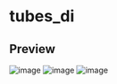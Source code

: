 # tubes_di

## Preview
![image](https://github.com/keyynatwgm/tubes_di/assets/127914968/dc7133a4-3c6c-4028-9393-bcb9762a775a)
![image](https://github.com/keyynatwgm/tubes_di/assets/127914968/5c784b6d-077e-42e8-9a8c-f1ffc929f27a)
![image](https://github.com/keyynatwgm/tubes_di/assets/127914968/5388c3df-dea3-4444-932c-f20c710f7871)
